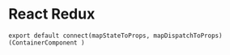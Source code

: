 # React Redux

```
export default connect(mapStateToProps, mapDispatchToProps)(ContainerComponent )
```
